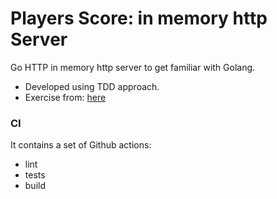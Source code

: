 # Players Score: in memory http Server
Go HTTP in memory http server to get familiar with Golang.
- Developed using TDD approach.
- Exercise from: [here](https://quii.gitbook.io/learn-go-with-tests/build-an-application/app-intro)

### CI
It contains a set of Github actions:
- lint
- tests
- build
